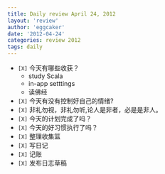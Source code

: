 ```yaml
---
title: Daily review April 24, 2012 
layout: 'review'
author: 'eggcaker'
date: '2012-04-24'
categories: review 2012
tags: daily
---
```



  * `[X]` 今天有哪些收获？ 
    * study Scala 
    * in-app setttings 
    * 读佛经 
  * `[X]` 今天有没有控制好自己的情绪? 
  * `[X]` 非礼勿视，非礼勿听,论人是非者，必是是非人。 
  * `[X]` 今天的计划完成了吗？ 
  * `[X]` 今天的好习惯执行了吗？ 
  * `[X]` 整理收集篮 
  * `[X]` 写日记 
  * `[X]` 记账 
  * `[X]` 发布日志草稿 

